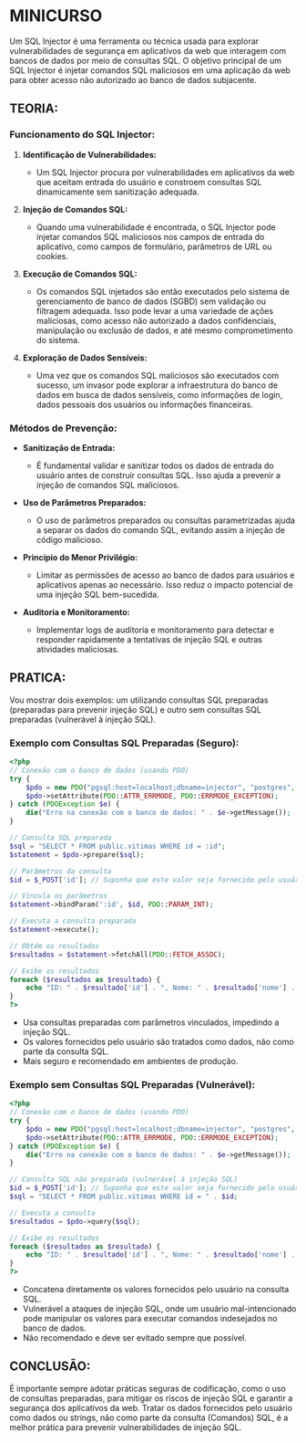 # MINICURSO
Um SQL Injector é uma ferramenta ou técnica usada para explorar vulnerabilidades de segurança em aplicativos da web que interagem com bancos de dados por meio de consultas SQL. O objetivo principal de um SQL Injector é injetar comandos SQL maliciosos em uma aplicação da web para obter acesso não autorizado ao banco de dados subjacente.

## TEORIA:
### Funcionamento do SQL Injector:
1. **Identificação de Vulnerabilidades:**
   - Um SQL Injector procura por vulnerabilidades em aplicativos da web que aceitam entrada do usuário e constroem consultas SQL dinamicamente sem sanitização adequada.

2. **Injeção de Comandos SQL:**
   - Quando uma vulnerabilidade é encontrada, o SQL Injector pode injetar comandos SQL maliciosos nos campos de entrada do aplicativo, como campos de formulário, parâmetros de URL ou cookies.

3. **Execução de Comandos SQL:**
   - Os comandos SQL injetados são então executados pelo sistema de gerenciamento de banco de dados (SGBD) sem validação ou filtragem adequada. Isso pode levar a uma variedade de ações maliciosas, como acesso não autorizado a dados confidenciais, manipulação ou exclusão de dados, e até mesmo comprometimento do sistema.

4. **Exploração de Dados Sensíveis:**
   - Uma vez que os comandos SQL maliciosos são executados com sucesso, um invasor pode explorar a infraestrutura do banco de dados em busca de dados sensíveis, como informações de login, dados pessoais dos usuários ou informações financeiras.

### Métodos de Prevenção:
- **Sanitização de Entrada:**
  - É fundamental validar e sanitizar todos os dados de entrada do usuário antes de construir consultas SQL. Isso ajuda a prevenir a injeção de comandos SQL maliciosos.

- **Uso de Parâmetros Preparados:**
  - O uso de parâmetros preparados ou consultas parametrizadas ajuda a separar os dados do comando SQL, evitando assim a injeção de código malicioso.

- **Princípio do Menor Privilégio:**
  - Limitar as permissões de acesso ao banco de dados para usuários e aplicativos apenas ao necessário. Isso reduz o impacto potencial de uma injeção SQL bem-sucedida.

- **Auditoria e Monitoramento:**
  - Implementar logs de auditoria e monitoramento para detectar e responder rapidamente a tentativas de injeção SQL e outras atividades maliciosas.

## PRATICA:
Vou mostrar dois exemplos: um utilizando consultas SQL preparadas (preparadas para prevenir injeção SQL) e outro sem consultas SQL preparadas (vulnerável à injeção SQL).

### Exemplo com Consultas SQL Preparadas (Seguro):
```php
<?php
// Conexão com o banco de dados (usando PDO)
try {
    $pdo = new PDO("pgsql:host=localhost;dbname=injector", "postgres", "root");
    $pdo->setAttribute(PDO::ATTR_ERRMODE, PDO::ERRMODE_EXCEPTION);
} catch (PDOException $e) {
    die("Erro na conexão com o banco de dados: " . $e->getMessage());
}

// Consulta SQL preparada
$sql = "SELECT * FROM public.vitimas WHERE id = :id";
$statement = $pdo->prepare($sql);

// Parâmetros da consulta
$id = $_POST['id']; // Suponha que este valor seja fornecido pelo usuário

// Vincula os parâmetros
$statement->bindParam(':id', $id, PDO::PARAM_INT);

// Executa a consulta preparada
$statement->execute();

// Obtém os resultados
$resultados = $statement->fetchAll(PDO::FETCH_ASSOC);

// Exibe os resultados
foreach ($resultados as $resultado) {
    echo "ID: " . $resultado['id'] . ", Nome: " . $resultado['nome'] . "<br>";
}
?>
```
- Usa consultas preparadas com parâmetros vinculados, impedindo a injeção SQL.
- Os valores fornecidos pelo usuário são tratados como dados, não como parte da consulta SQL.
- Mais seguro e recomendado em ambientes de produção.

### Exemplo sem Consultas SQL Preparadas (Vulnerável):
```php
<?php
// Conexão com o banco de dados (usando PDO)
try {
    $pdo = new PDO("pgsql:host=localhost;dbname=injector", "postgres", "root");
    $pdo->setAttribute(PDO::ATTR_ERRMODE, PDO::ERRMODE_EXCEPTION);
} catch (PDOException $e) {
    die("Erro na conexão com o banco de dados: " . $e->getMessage());
}

// Consulta SQL não preparada (vulnerável à injeção SQL)
$id = $_POST['id']; // Suponha que este valor seja fornecido pelo usuário
$sql = "SELECT * FROM public.vitimas WHERE id = " . $id;

// Executa a consulta
$resultados = $pdo->query($sql);

// Exibe os resultados
foreach ($resultados as $resultado) {
    echo "ID: " . $resultado['id'] . ", Nome: " . $resultado['nome'] . "<br>";
}
?>
```
- Concatena diretamente os valores fornecidos pelo usuário na consulta SQL.
- Vulnerável a ataques de injeção SQL, onde um usuário mal-intencionado pode manipular os valores para executar comandos indesejados no banco de dados.
- Não recomendado e deve ser evitado sempre que possível.

## CONCLUSÃO:
É importante sempre adotar práticas seguras de codificação, como o uso de consultas preparadas, para mitigar os riscos de injeção SQL e garantir a segurança dos aplicativos da web. Tratar os dados fornecidos pelo usuário como dados ou strings, não como parte da consulta (Comandos) SQL, é a melhor prática para prevenir vulnerabilidades de injeção SQL.
